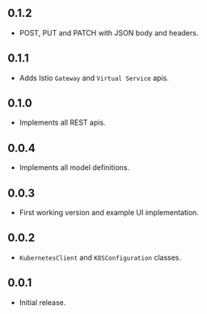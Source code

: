 ## 0.1.2

* POST, PUT and PATCH with JSON body and headers.

## 0.1.1

* Adds Istio `Gateway` and `Virtual Service` apis.

## 0.1.0

* Implements all REST apis.

## 0.0.4

* Implements all model definitions.

## 0.0.3

* First working version and example UI implementation.

## 0.0.2

* `KubernetesClient` and `K8SConfiguration` classes.

## 0.0.1

* Initial release.